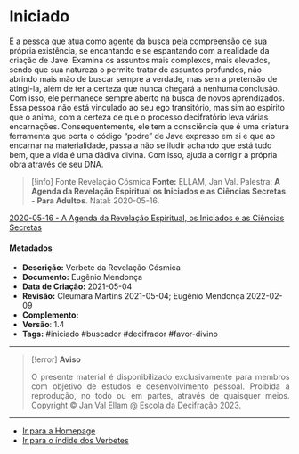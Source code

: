 # Iniciado

É a pessoa que atua como agente da busca pela compreensão de sua própria existência, se encantando e se espantando com a realidade da criação de Jave. Examina os assuntos mais complexos, mais elevados, sendo que sua natureza o permite tratar de assuntos profundos, não abrindo mais mão de buscar sempre a verdade, mas sem a pretensão de atingi-la, além de ter a certeza que nunca chegará a nenhuma conclusão. Com isso, ele permanece sempre aberto na busca de novos aprendizados. Essa pessoa não está vinculado ao seu ego transitório, mas sim ao espírito que o anima, com a certeza de que o processo decifratório leva várias encarnações. Consequentemente, ele tem a consciência que é uma criatura ferramenta que porta o código “podre” de Jave expresso em si e que ao encarnar na materialidade, passa a não se iludir achando que está tudo bem, que a vida é uma dádiva divina. Com isso, ajuda a corrigir a própria obra através de seu DNA.

> [!info] Fonte Revelação Cósmica
> **Fonte:** ELLAM, Jan Val. Palestra: **A Agenda da Revelação Espiritual os Iniciados e as Ciências Secretas - Para Adultos**. Natal: 2020-05-16.

[2020-05-16 - A Agenda da Revelação Espiritual, os Iniciados e as Ciências Secretas](2020-05-16%20-%20A%20Agenda%20da%20Revelação%20Espiritual,%20os%20Iniciados%20e%20as%20Ciências%20Secretas.md)

#### Metadados

-   **Descrição:** Verbete da Revelação Cósmica
-   **Documento:** Eugênio Mendonça
-   **Data de Criação:** 2021-05-04
-   **Revisão:** Cleumara Martins 2021-05-04; Eugênio Mendonça 2022-02-09
-   **Complemento:**
-   **Versão**: 1.4
-   **Tags:** #iniciado #buscador #decifrador #favor-divino

---
> [!error] **Aviso**
> <p align="justify">O presente material é disponibilizado exclusivamente para membros com objetivo de estudos e desenvolvimento pessoal. Proibida a reprodução, no todo ou em partes, através de quaisquer meios. Copyright © Jan Val Ellam @ Escola da Decifração 2023. </p>

---
- [Ir para a Homepage](Homepage.canvas)
- [Ir para o índide dos Verbetes](ÍNDIDE%20GERAL%20DOS%20VERBETES.canvas)